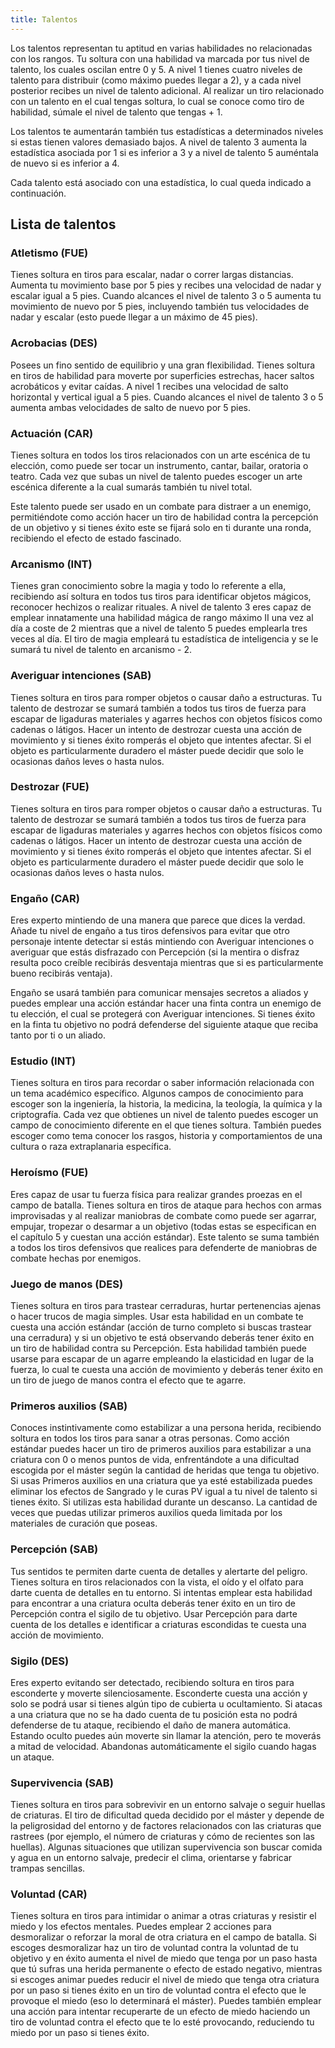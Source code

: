 ```yaml
---
title: Talentos
---
```


Los talentos representan tu aptitud en varias habilidades no relacionadas con los rangos. Tu soltura con una habilidad va marcada por tus nivel de talento, los cuales oscilan entre 0 y 5. A nivel 1 tienes cuatro niveles de talento para distribuir (como máximo puedes llegar a 2), y a cada nivel posterior recibes un nivel de talento adicional. Al realizar un tiro relacionado con un talento en el cual tengas soltura, lo cual se conoce como tiro de habilidad, súmale el nivel de talento que tengas + 1. 

Los talentos te aumentarán también tus estadísticas a determinados niveles si estas tienen valores demasiado bajos. A nivel de talento 3 aumenta la estadística asociada por 1 si es inferior a 3 y a nivel de talento 5 auméntala de nuevo si es inferior a 4.

Cada talento está asociado con una estadística, lo cual queda indicado a continuación.

## Lista de talentos

### Atletismo (FUE)

Tienes soltura en tiros para escalar, nadar o correr largas distancias. Aumenta tu movimiento base por 5 pies y recibes una velocidad de nadar y escalar igual a 5 pies. Cuando alcances el nivel de talento 3 o 5 aumenta tu movimiento de nuevo por 5 pies, incluyendo también tus velocidades de nadar y escalar (esto puede llegar a un máximo de 45 pies). 

### Acrobacias (DES)

Posees un fino sentido de equilibrio y una gran flexibilidad. Tienes soltura en tiros de habilidad para moverte por superficies estrechas, hacer saltos acrobáticos y evitar caídas. A nivel 1 recibes una velocidad de salto horizontal y vertical igual a 5 pies. Cuando alcances el nivel de talento 3 o 5 aumenta ambas velocidades de salto de nuevo por 5 pies.

### Actuación (CAR)

Tienes soltura en todos los tiros relacionados con un arte escénica de tu elección, como puede ser tocar un instrumento, cantar, bailar, oratoria o teatro. Cada vez que subas un nivel de talento puedes escoger un arte escénica diferente a la cual sumarás también tu nivel total. 

Este talento puede ser usado en un combate para distraer a un enemigo, permitiéndote como acción hacer un tiro de habilidad contra la percepción de un objetivo y si tienes éxito este se fijará solo en ti durante una ronda, recibiendo el efecto de estado fascinado.

### Arcanismo (INT)

Tienes gran conocimiento sobre la magia y todo lo referente a ella, recibiendo así soltura en todos tus tiros para identificar objetos mágicos, reconocer hechizos o realizar rituales. A nivel de talento 3 eres capaz de emplear innatamente una habilidad mágica de rango máximo II una vez al día a coste de 2 mientras que a nivel de talento 5 puedes emplearla tres veces al día. El tiro de magia empleará tu estadística de inteligencia y se le sumará tu nivel de talento en arcanismo - 2.

### Averiguar intenciones (SAB)

Tienes soltura en tiros para romper objetos o causar daño a estructuras. Tu talento de destrozar se sumará también a todos tus tiros de fuerza para escapar de ligaduras materiales y agarres hechos con objetos físicos como cadenas o látigos. Hacer un intento de destrozar cuesta una acción de movimiento y si tienes éxito romperás el objeto que intentes afectar. Si el objeto es particularmente duradero el máster puede decidir que solo le ocasionas daños leves o hasta nulos.

### Destrozar (FUE)

Tienes soltura en tiros para romper objetos o causar daño a estructuras. Tu talento de destrozar se sumará también a todos tus tiros de fuerza para escapar de ligaduras materiales y agarres hechos con objetos físicos como cadenas o látigos. Hacer un intento de destrozar cuesta una acción de movimiento y si tienes éxito romperás el objeto que intentes afectar. Si el objeto es particularmente duradero el máster puede decidir que solo le ocasionas daños leves o hasta nulos.

### Engaño (CAR)

Eres experto mintiendo de una manera que parece que dices la verdad. Añade tu nivel de engaño a tus tiros defensivos para evitar que otro personaje intente detectar si estás mintiendo con Averiguar intenciones o averiguar que estás disfrazado con Percepción (si la mentira o disfraz resulta poco creíble recibirás desventaja mientras que si es particularmente bueno recibirás ventaja). 

Engaño se usará también para comunicar mensajes secretos a aliados y puedes emplear una acción estándar hacer una finta contra un enemigo de tu elección, el cual se protegerá con Averiguar intenciones. Si tienes éxito en la finta tu objetivo no podrá defenderse del siguiente ataque que reciba tanto por ti o un aliado.

### Estudio (INT)

Tienes soltura en tiros para recordar o saber información relacionada con un tema académico específico. Algunos campos de conocimiento para escoger son la ingeniería, la historia, la medicina, la teología, la química y la criptografía. Cada vez que obtienes un nivel de talento puedes escoger un campo de conocimiento diferente en el que tienes soltura. También puedes escoger como tema conocer los rasgos, historia y comportamientos de una cultura o raza extraplanaria específica.

### Heroísmo (FUE)

Eres capaz de usar tu fuerza física para realizar grandes proezas en el campo de batalla. Tienes soltura en tiros de ataque para hechos con armas improvisadas y al realizar maniobras de combate como puede ser agarrar, empujar, tropezar o desarmar a un objetivo (todas estas se especifican en el capítulo 5 y cuestan una acción estándar). Este talento se suma también a todos los tiros defensivos que realices para defenderte de maniobras de combate hechas por enemigos.

### Juego de manos (DES)

Tienes soltura en tiros para trastear cerraduras, hurtar pertenencias ajenas o hacer trucos de magia simples. Usar esta habilidad en un combate te cuesta una acción estándar (acción de turno completo si buscas trastear una cerradura) y si un objetivo te está observando deberás tener éxito en un tiro de habilidad contra su Percepción. Esta habilidad también puede usarse para escapar de un agarre empleando la elasticidad en lugar de la fuerza, lo cual te cuesta una acción de movimiento y deberás tener éxito en un tiro de juego de manos contra el efecto que te agarre.

### Primeros auxilios (SAB)

Conoces instintivamente como estabilizar a una persona herida, recibiendo soltura en todos los tiros para sanar a otras personas. Como acción estándar puedes hacer un tiro de primeros auxilios para estabilizar a una criatura con 0 o menos puntos de vida, enfrentándote a una dificultad escogida por el máster según la cantidad de heridas que tenga tu objetivo. Si usas Primeros auxilios en una criatura que ya esté estabilizada puedes eliminar los efectos de Sangrado y le curas PV igual a tu nivel de talento si tienes éxito. Si utilizas esta habilidad durante un descanso. La cantidad de veces que puedas utilizar primeros auxilios queda limitada por los materiales de curación que poseas.

### Percepción (SAB)

Tus sentidos te permiten darte cuenta de detalles y alertarte del peligro. Tienes soltura en tiros relacionados con la vista, el oído y el olfato para darte cuenta de detalles en tu entorno. Si intentas emplear esta habilidad para encontrar a una criatura oculta deberás tener éxito en un tiro de Percepción contra el sigilo de tu objetivo. Usar Percepción para darte cuenta de los detalles e identificar a criaturas escondidas te cuesta una acción de movimiento.

### Sigilo (DES)

Eres experto evitando ser detectado, recibiendo soltura en tiros para esconderte y moverte silenciosamente. Esconderte cuesta una acción y solo se podrá usar si tienes algún tipo de cubierta u ocultamiento. Si atacas a una criatura que no se ha dado cuenta de tu posición esta no podrá defenderse de tu ataque, recibiendo el daño de manera automática. Estando oculto puedes aún moverte sin llamar la atención, pero te moverás a mitad de velocidad. Abandonas automáticamente el sigilo cuando hagas un ataque.

### Supervivencia (SAB)

Tienes soltura en tiros para sobrevivir en un entorno salvaje o seguir huellas de criaturas. El tiro de dificultad queda decidido por el máster y depende de la peligrosidad del entorno y de factores relacionados con las criaturas que rastrees (por ejemplo, el número de criaturas y cómo de recientes son las huellas). Algunas situaciones que utilizan supervivencia son buscar comida y agua en un entorno salvaje, predecir el clima, orientarse y fabricar trampas sencillas.

### Voluntad (CAR)

Tienes soltura en tiros para intimidar o animar a otras criaturas y resistir el miedo y los efectos mentales. Puedes emplear 2 acciones para desmoralizar o reforzar la moral de otra criatura en el campo de batalla. Si escoges desmoralizar haz un tiro de voluntad contra la voluntad de tu objetivo y en éxito aumenta el nivel de miedo que tenga por un paso hasta que tú sufras una herida permanente o efecto de estado negativo, mientras si escoges animar puedes reducir el nivel de miedo que tenga otra criatura por un paso si tienes éxito en un tiro de voluntad contra el efecto que le provoque el miedo (eso lo determinará el máster). Puedes también emplear una acción para intentar recuperarte de un efecto de miedo haciendo un tiro de voluntad contra el efecto que te lo esté provocando, reduciendo tu miedo por un paso si tienes éxito.
